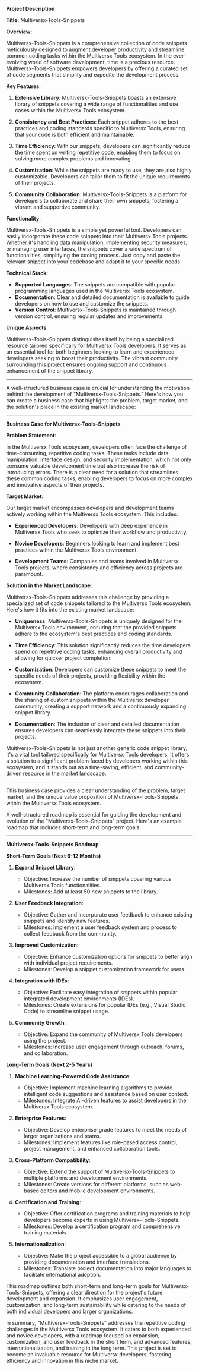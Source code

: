 **Project Description**

**Title**: Multiversx-Tools-Snippets

**Overview**:

Multiversx-Tools-Snippets is a comprehensive collection of code snippets meticulously designed to augment developer productivity and streamline common coding tasks within the Multiversx Tools ecosystem. In the ever-evolving world of software development, time is a precious resource. Multiversx-Tools-Snippets empowers developers by offering a curated set of code segments that simplify and expedite the development process.

**Key Features**:

1. **Extensive Library**: Multiversx-Tools-Snippets boasts an extensive library of snippets covering a wide range of functionalities and use cases within the Multiversx Tools ecosystem.

2. **Consistency and Best Practices**: Each snippet adheres to the best practices and coding standards specific to Multiversx Tools, ensuring that your code is both efficient and maintainable.

3. **Time Efficiency**: With our snippets, developers can significantly reduce the time spent on writing repetitive code, enabling them to focus on solving more complex problems and innovating.

4. **Customization**: While the snippets are ready to use, they are also highly customizable. Developers can tailor them to fit the unique requirements of their projects.

5. **Community Collaboration**: Multiversx-Tools-Snippets is a platform for developers to collaborate and share their own snippets, fostering a vibrant and supportive community.

**Functionality**:

Multiversx-Tools-Snippets is a simple yet powerful tool. Developers can easily incorporate these code snippets into their Multiversx Tools projects. Whether it's handling data manipulation, implementing security measures, or managing user interfaces, the snippets cover a wide spectrum of functionalities, simplifying the coding process. Just copy and paste the relevant snippet into your codebase and adapt it to your specific needs.

**Technical Stack**:

- **Supported Languages**: The snippets are compatible with popular programming languages used in the Multiversx Tools ecosystem.
- **Documentation**: Clear and detailed documentation is available to guide developers on how to use and customize the snippets.
- **Version Control**: Multiversx-Tools-Snippets is maintained through version control, ensuring regular updates and improvements.

**Unique Aspects**:

Multiversx-Tools-Snippets distinguishes itself by being a specialized resource tailored specifically for Multiversx Tools developers. It serves as an essential tool for both beginners looking to learn and experienced developers seeking to boost their productivity. The vibrant community surrounding this project ensures ongoing support and continuous enhancement of the snippet library.

---



A well-structured business case is crucial for understanding the motivation behind the development of "Multiversx-Tools-Snippets." Here's how you can create a business case that highlights the problem, target market, and the solution's place in the existing market landscape:

---

**Business Case for Multiversx-Tools-Snippets**

**Problem Statement**:

In the Multiversx Tools ecosystem, developers often face the challenge of time-consuming, repetitive coding tasks. These tasks include data manipulation, interface design, and security implementation, which not only consume valuable development time but also increase the risk of introducing errors. There is a clear need for a solution that streamlines these common coding tasks, enabling developers to focus on more complex and innovative aspects of their projects.

**Target Market**:

Our target market encompasses developers and development teams actively working within the Multiversx Tools ecosystem. This includes:

- **Experienced Developers**: Developers with deep experience in Multiversx Tools who seek to optimize their workflow and productivity.

- **Novice Developers**: Beginners looking to learn and implement best practices within the Multiversx Tools environment.

- **Development Teams**: Companies and teams involved in Multiversx Tools projects, where consistency and efficiency across projects are paramount.

**Solution in the Market Landscape**:

Multiversx-Tools-Snippets addresses this challenge by providing a specialized set of code snippets tailored to the Multiversx Tools ecosystem. Here's how it fits into the existing market landscape:

- **Uniqueness**: Multiversx-Tools-Snippets is uniquely designed for the Multiversx Tools environment, ensuring that the provided snippets adhere to the ecosystem's best practices and coding standards.

- **Time Efficiency**: This solution significantly reduces the time developers spend on repetitive coding tasks, enhancing overall productivity and allowing for quicker project completion.

- **Customization**: Developers can customize these snippets to meet the specific needs of their projects, providing flexibility within the ecosystem.

- **Community Collaboration**: The platform encourages collaboration and the sharing of custom snippets within the Multiversx developer community, creating a support network and a continuously expanding snippet library.

- **Documentation**: The inclusion of clear and detailed documentation ensures developers can seamlessly integrate these snippets into their projects.

Multiversx-Tools-Snippets is not just another generic code snippet library; it's a vital tool tailored specifically for Multiversx Tools developers. It offers a solution to a significant problem faced by developers working within this ecosystem, and it stands out as a time-saving, efficient, and community-driven resource in the market landscape.

---

This business case provides a clear understanding of the problem, target market, and the unique value proposition of Multiversx-Tools-Snippets within the Multiversx Tools ecosystem.

A well-structured roadmap is essential for guiding the development and evolution of the "Multiversx-Tools-Snippets" project. Here's an example roadmap that includes short-term and long-term goals:

---

**Multiversx-Tools-Snippets Roadmap**

**Short-Term Goals (Next 6-12 Months)**

1. **Expand Snippet Library**:
   - Objective: Increase the number of snippets covering various Multiversx Tools functionalities.
   - Milestones: Add at least 50 new snippets to the library.

2. **User Feedback Integration**:
   - Objective: Gather and incorporate user feedback to enhance existing snippets and identify new features.
   - Milestones: Implement a user feedback system and process to collect feedback from the community.

3. **Improved Customization**:
   - Objective: Enhance customization options for snippets to better align with individual project requirements.
   - Milestones: Develop a snippet customization framework for users.

4. **Integration with IDEs**:
   - Objective: Facilitate easy integration of snippets within popular integrated development environments (IDEs).
   - Milestones: Create extensions for popular IDEs (e.g., Visual Studio Code) to streamline snippet usage.

5. **Community Growth**:
   - Objective: Expand the community of Multiversx Tools developers using the project.
   - Milestones: Increase user engagement through outreach, forums, and collaboration.

**Long-Term Goals (Next 2-5 Years)**

1. **Machine Learning-Powered Code Assistance**:
   - Objective: Implement machine learning algorithms to provide intelligent code suggestions and assistance based on user context.
   - Milestones: Integrate AI-driven features to assist developers in the Multiversx Tools ecosystem.

2. **Enterprise Features**:
   - Objective: Develop enterprise-grade features to meet the needs of larger organizations and teams.
   - Milestones: Implement features like role-based access control, project management, and enhanced collaboration tools.

3. **Cross-Platform Compatibility**:
   - Objective: Extend the support of Multiversx-Tools-Snippets to multiple platforms and development environments.
   - Milestones: Create versions for different platforms, such as web-based editors and mobile development environments.

4. **Certification and Training**:
   - Objective: Offer certification programs and training materials to help developers become experts in using Multiversx-Tools-Snippets.
   - Milestones: Develop a certification program and comprehensive training materials.

5. **Internationalization**:
   - Objective: Make the project accessible to a global audience by providing documentation and interface translations.
   - Milestones: Translate project documentation into major languages to facilitate international adoption.

This roadmap outlines both short-term and long-term goals for Multiversx-Tools-Snippets, offering a clear direction for the project's future development and expansion. It emphasizes user engagement, customization, and long-term sustainability while catering to the needs of both individual developers and larger organizations.

In summary, "Multiversx-Tools-Snippets" addresses the repetitive coding challenges in the Multiversx Tools ecosystem. It caters to both experienced and novice developers, with a roadmap focused on expansion, customization, and user feedback in the short term, and advanced features, internationalization, and training in the long term. This project is set to become an invaluable resource for Multiversx developers, fostering efficiency and innovation in this niche market.